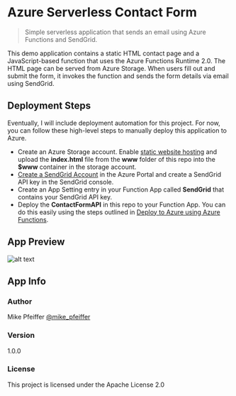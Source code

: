 # Azure Serverless Contact Form

> Simple serverless application that sends an email using Azure Functions and SendGrid.

This demo application contains a static HTML contact page and a JavaScript-based function that uses the Azure Functions Runtime 2.0. The HTML page can be served from Azure Storage. When users fill out and submit the form, it invokes the function and sends the form details via email using SendGrid.

## Deployment Steps

Eventually, I will include deployment automation for this project. For now, you can follow these high-level steps to manually deploy this application to Azure.

* Create an Azure Storage account. Enable [static website hosting](https://docs.microsoft.com/en-us/azure/storage/blobs/storage-blob-static-website) and upload the **index.html** file from the **www** folder of this repo into the **$www** container in the storage account.
* [Create a SendGrid Account](https://docs.microsoft.com/en-us/azure/sendgrid-dotnet-how-to-send-email#create-a-sendgrid-account) in the Azure Portal and create a SendGrid API key in the SendGrid console.
* Create an App Setting entry in your Function App called **SendGrid** that contains your SendGrid API key.
* Deploy the **ContactFormAPI** in this repo to your Function App. You can do this easily using the steps outlined in [Deploy to Azure using Azure Functions](https://code.visualstudio.com/tutorials/functions-extension/getting-started).

## App Preview
![alt text](https://user-images.githubusercontent.com/5126491/50303670-038ad800-044b-11e9-9488-04f94e2843a6.gif "README Image")

## App Info

### Author

Mike Pfeiffer
[@mike_pfeiffer](https://twitter.com/mike_pfeiffer)

### Version

1.0.0

### License

This project is licensed under the Apache License 2.0

